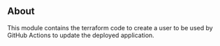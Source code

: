 ## About

This module contains the terraform code to create a user to be used by GitHub
Actions to update the deployed application.
